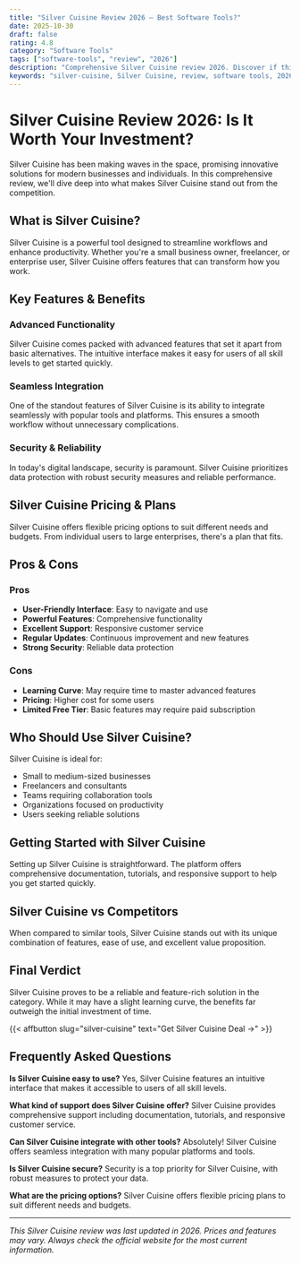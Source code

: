```yaml
---
title: "Silver Cuisine Review 2026 – Best Software Tools?"
date: 2025-10-30
draft: false
rating: 4.8
category: "Software Tools"
tags: ["software-tools", "review", "2026"]
description: "Comprehensive Silver Cuisine review 2026. Discover if this  tool is the best choice for your needs."
keywords: "silver-cuisine, Silver Cuisine, review, software tools, 2026, best software tools"
---
```


# Silver Cuisine Review 2026: Is It Worth Your Investment?

Silver Cuisine has been making waves in the  space, promising innovative solutions for modern businesses and individuals. In this comprehensive review, we'll dive deep into what makes Silver Cuisine stand out from the competition.

## What is Silver Cuisine?

Silver Cuisine is a powerful  tool designed to streamline workflows and enhance productivity. Whether you're a small business owner, freelancer, or enterprise user, Silver Cuisine offers features that can transform how you work.

## Key Features & Benefits

### Advanced Functionality
Silver Cuisine comes packed with advanced features that set it apart from basic alternatives. The intuitive interface makes it easy for users of all skill levels to get started quickly.

### Seamless Integration
One of the standout features of Silver Cuisine is its ability to integrate seamlessly with popular tools and platforms. This ensures a smooth workflow without unnecessary complications.

### Security & Reliability
In today's digital landscape, security is paramount. Silver Cuisine prioritizes data protection with robust security measures and reliable performance.

## Silver Cuisine Pricing & Plans

Silver Cuisine offers flexible pricing options to suit different needs and budgets. From individual users to large enterprises, there's a plan that fits.

## Pros & Cons

### Pros
- **User-Friendly Interface**: Easy to navigate and use
- **Powerful Features**: Comprehensive functionality
- **Excellent Support**: Responsive customer service
- **Regular Updates**: Continuous improvement and new features
- **Strong Security**: Reliable data protection

### Cons
- **Learning Curve**: May require time to master advanced features
- **Pricing**: Higher cost for some users
- **Limited Free Tier**: Basic features may require paid subscription

## Who Should Use Silver Cuisine?

Silver Cuisine is ideal for:
- Small to medium-sized businesses
- Freelancers and consultants
- Teams requiring collaboration tools
- Organizations focused on productivity
- Users seeking reliable  solutions

## Getting Started with Silver Cuisine

Setting up Silver Cuisine is straightforward. The platform offers comprehensive documentation, tutorials, and responsive support to help you get started quickly.

## Silver Cuisine vs Competitors

When compared to similar tools, Silver Cuisine stands out with its unique combination of features, ease of use, and excellent value proposition.

## Final Verdict

Silver Cuisine proves to be a reliable and feature-rich solution in the  category. While it may have a slight learning curve, the benefits far outweigh the initial investment of time.

{{< affbutton slug="silver-cuisine" text="Get Silver Cuisine Deal →" >}}

## Frequently Asked Questions

**Is Silver Cuisine easy to use?**
Yes, Silver Cuisine features an intuitive interface that makes it accessible to users of all skill levels.

**What kind of support does Silver Cuisine offer?**
Silver Cuisine provides comprehensive support including documentation, tutorials, and responsive customer service.

**Can Silver Cuisine integrate with other tools?**
Absolutely! Silver Cuisine offers seamless integration with many popular platforms and tools.

**Is Silver Cuisine secure?**
Security is a top priority for Silver Cuisine, with robust measures to protect your data.

**What are the pricing options?**
Silver Cuisine offers flexible pricing plans to suit different needs and budgets.

---

*This Silver Cuisine review was last updated in 2026. Prices and features may vary. Always check the official website for the most current information.*

